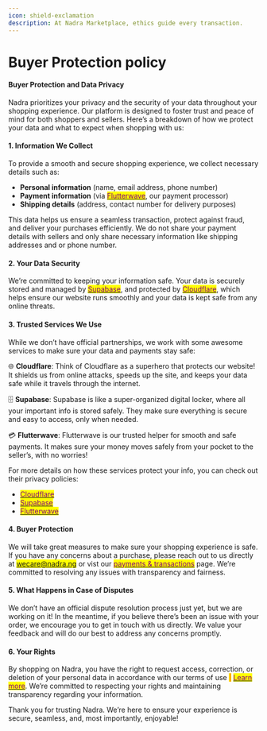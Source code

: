 ```yaml
---
icon: shield-exclamation
description: At Nadra Marketplace, ethics guide every transaction.
---
```


# Buyer Protection policy

#### Buyer Protection and Data Privacy

Nadra prioritizes your privacy and the security of your data throughout your shopping experience. Our platform is designed to foster trust and peace of mind for both shoppers and sellers. Here’s a breakdown of how we protect your data and what to expect when shopping with us:

#### 1. Information We Collect

To provide a smooth and secure shopping experience, we collect necessary details such as:

* **Personal information** (name, email address, phone number)
* **Payment information** (via [<mark style="color:purple;">Flutterwave</mark>](https://flutterwave.com), our payment processor)
* **Shipping details** (address, contact number for delivery purposes)

This data helps us ensure a seamless transaction, protect against fraud, and deliver your purchases efficiently. We do not share your payment details with sellers and only share necessary information like shipping addresses and or phone number.

#### 2. Your Data Security

We’re committed to keeping your information safe. Your data is securely stored and managed by [<mark style="color:purple;">Supabase</mark>](https://supabase.com), and protected by [<mark style="color:purple;">Cloudflare</mark>](https://cloudflare.com), which helps ensure our website runs smoothly and your data is kept safe from any online threats.

#### 3. Trusted Services We Use

While we don’t have official partnerships, we work with some awesome services to make sure your data and payments stay safe:

🌐 **Cloudflare**: Think of Cloudflare as a superhero that protects our website! It shields us from online attacks, speeds up the site, and keeps your data safe while it travels through the internet.

🗄️ **Supabase**: Supabase is like a super-organized digital locker, where all your important info is stored safely. They make sure everything is secure and easy to access, only when needed.

💳 **Flutterwave**: Flutterwave is our trusted helper for smooth and safe payments. It makes sure your money moves safely from your pocket to the seller’s, with no worries!

For more details on how these services protect your info, you can check out their privacy policies:

* [<mark style="color:purple;">Cloudflare</mark>](https://www.cloudflare.com/privacypolicy/)&#x20;
* [<mark style="color:purple;">Supabase</mark> ](https://supabase.com/privacy)
* [<mark style="color:purple;">Flutterwave</mark> ](https://flutterwave.com/ng/privacy-policy/)

#### 4. Buyer Protection

We will take great measures to make sure your shopping experience is safe. If you have any concerns about a purchase, please reach out to us directly at <mark style="color:purple;">wecare@nadra.ng</mark> or vist our [<mark style="color:purple;">payments & transactions</mark>](../payments-and-transactions.md) page. We’re committed to resolving any issues with transparency and fairness.

#### 5. What Happens in Case of Disputes

We don’t have an official dispute resolution process just yet, but we are working on it! In the meantime, if you believe there’s been an issue with your order, we encourage you to get in touch with us directly. We value your feedback and will do our best to address any concerns promptly.

#### 6. Your Rights

By shopping on Nadra, you have the right to request access, correction, or deletion of your personal data in accordance with our terms of use <mark style="color:red;">|</mark> [<mark style="color:purple;">Learn more</mark>](../terms-of-use.md). We’re committed to respecting your rights and maintaining transparency regarding your information.

Thank you for trusting Nadra. We’re here to ensure your experience is secure, seamless, and, most importantly, enjoyable!
